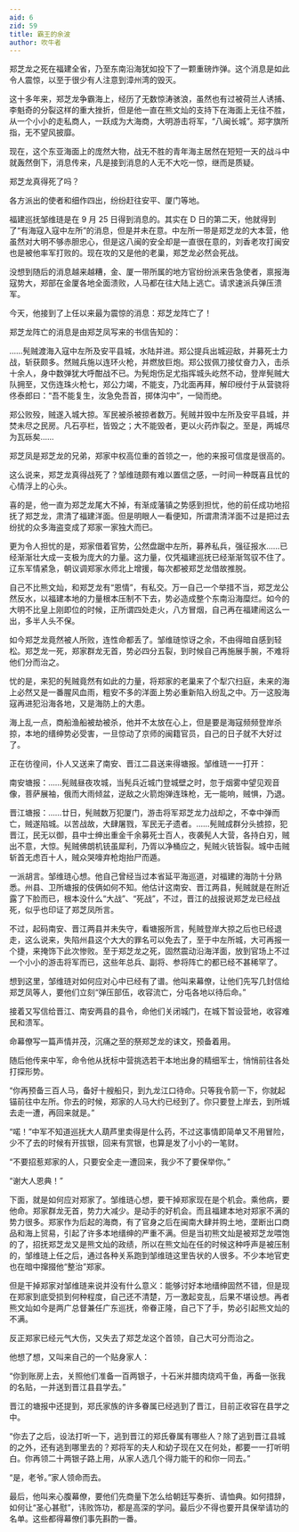 ```yaml
---
aid: 6
zid: 59
title: 霸王的余波
author: 吹牛者
---
```


郑芝龙之死在福建全省，乃至东南沿海犹如投下了一颗重磅炸弹。这个消息是如此令人震惊，以至于很少有人注意到漳州湾的毁灭。

这十多年来，郑芝龙争霸海上，经历了无数惊涛骇浪，虽然也有过被荷兰人诱捕、李魁奇的分裂这样的重大挫折，但是他一直在熊文灿的支持下在海面上无往不胜，从一个小小的走私商人，一跃成为大海商，大明游击将军，“八闽长城”。郑字旗所指，无不望风披靡。

现在，这个东亚海面上的庞然大物，战无不胜的青年海主居然在短短一天的战斗中就轰然倒下，消息传来，凡是接到消息的人无不大吃一惊，继而是质疑。

郑芝龙真得死了吗？

各方派出的使者和细作四出，纷纷赶往安平、厦门等地。

福建巡抚邹维琏是在 9 月 25 日得到消息的。其实在 D 日的第二天，他就得到了“有海寇入寇中左所”的消息，但是并未在意。中左所一带是郑芝龙的大本营，他虽然对大明不够赤胆忠心，但是这八闽的安全却是一直很在意的，刘香老攻打闽安也是被他率军打败的。现在攻的又是他的老巢，郑芝龙必然会死战。

没想到随后的消息越来越糟，金、厦一带所属的地方官纷纷派来告急使者，禀报海寇势大，郑部在金厦各地全面溃败，人马都在往大陆上逃亡。请求速派兵弹压溃军。

今天，他接到了上任以来最为震惊的消息：郑芝龙阵亡了！

郑芝龙阵亡的消息是由郑芝凤写来的书信告知的：

……髡贼渡海入寇中左所及安平县城，水陆并进。郑公提兵出城迎敌，并募死士力战，斩获颇多。然贼兵施以连环火枪，并燃放巨炮。郑公拔佩刀接仗奋力入，击杀十余人，身中数弹犹大呼酣战不已。为髡炮伤足尤指挥城头屹然不动，登岸髡贼大队拥至，又伤连珠火枪七，郑公力竭，不能支，乃北面再拜，解印绶付于从营骁将佟泰郎曰：“吾不能复生，汝急免吾首，掷体沟中”，一恸而绝。

郑公败殁，贼遂入城大掠。军民被杀被掠者数万。髡贼并毁中左所及安平县城，并焚未尽之民房。凡石亭栏，皆毁之；大不能毁者，更以火药炸裂之。至是，两城尽为瓦砾矣……

郑芝凤是郑芝龙的兄弟，郑家中权高位重的首领之一，他的来报可信度是很高的。

这么说来，郑芝龙真得战死了？邹维琏颇有难以置信之感，一时间一种既喜且忧的心情浮上的心头。

喜的是，他一直为郑芝龙尾大不掉，有渐成藩镇之势感到担忧，他的前任成功地招抚了郑芝龙，肃清了福建洋面。但是明眼人一看便知，所谓肃清洋面不过是把过去纷扰的众多海盗变成了郑家一家独大而已。

更为令人担忧的是，郑家借着官势，公然盘踞中左所，募养私兵，强征报水……已经渐渐壮大成一支极为庞大的力量。这力量，仅凭福建巡抚已经渐渐驾驭不住了。辽东军情紧急，朝议调郑家水师北上增援，每次都被郑芝龙借故推脱。

自己不比熊文灿，和郑芝龙有“恩情”，有私交。万一自己一个举措不当，郑芝龙公然反水，以福建本地的力量根本压制不下去，势必造成整个东南沿海糜烂。如今的大明不比皇上刚即位的时候，正所谓四处走火，八方冒烟，自己再在福建闹这么一出，多半人头不保。

如今郑芝龙竟然被人所败，连性命都丢了。邹维琏惊讶之余，不由得暗自感到轻松。郑芝龙一死，郑家群龙无首，势必四分五裂，到时候自己再施展手腕，不难将他们分而治之。

忧的是，来犯的髡贼竟然有如此的力量，将郑家的老巢来了个犁穴扫庭，未来的海上必然又是一番腥风血雨，粗安不多的洋面上势必重新陷入纷乱之中。万一这股海寇再进犯沿海各地，又是海防上的大患。

海上乱一点，商船渔船被劫被杀，他并不太放在心上，但是要是海寇频频登岸杀掠，本地的缙绅势必受害，一旦惊动了京师的闽籍官员，自己的日子就不大好过了。

正在彷徨间，仆人又送来了南安、晋江二县送来得塘报。邹维琏一一打开：

南安塘报：……髡贼昼夜攻城，当髡兵近城门登城壁之时，忽于烟雾中望见观音像，菩萨展袖，俄而大雨倾盆，逆敌之火箭炮弹连珠枪，无一能响，贼惧，乃退。

晋江塘报：……廿日，髡贼数万犯厦门，游击将军郑芝龙力战却之，不幸中弹而亡，贼遂陷城。以苦战故，大肆屠戮，军民无孑遗者。……髡贼成群分头掳掠，犯晋江，民无以御，县中士绅出重金千余募死士百人，夜袭髡人大营，各持白刃，贼出不意，大惊。髡贼佛朗机铳虽犀利，乃胥以净桶应之，髡贼火铳皆裂。城中击贼斩首无虑百十人，贼众哭嚎弃枪炮抬尸而遁。

一派胡言。邹维琏心想。他自己曾经当过本省延平海巡道，对福建的海防十分熟悉。州县、卫所塘报的伎俩如何不知。他估计这南安、晋江两县，髡贼就是在附近露了下脸而已，根本没什么“大战”、“死战”，不过，晋江的战报说郑芝龙已经战死，似乎也印证了郑芝凤所言。

不过，起码南安、晋江两县并未失守，看塘报所言，髡贼登岸大掠之后也已经退走，这么说来，失陷州县这个大大的罪名可以免去了，至于中左所城，大可再报一个捷，来掩饰下此次惨败。至于郑芝龙之死，固然震动沿海洋面，放到官场上不过一个小小的游击将军而已，这些年总兵、副将、参将阵亡的都已经不甚稀罕了。

想到这里，邹维琏对如何应对心中已经有了谱。他叫来幕僚，让他们先写几封信给郑芝凤等人，要他们立刻“弹压部伍，收容流亡，分屯各地以待后命。”

接着又写信给晋江、南安两县的县令，命他们关闭城门，在城下暂设营地，收容难民和溃军。

命幕僚写一篇声情并茂，沉痛之至的祭郑芝龙的诔文，预备着用。

随后他传来中军，命令他从抚标中营挑选若干本地出身的精细军士，悄悄前往各处打探形势。

“你再预备三百人马，备好十艘船只，到九龙江口待命。只等我令箭一下，你就起锚前往中左所。你去的时候，郑家的人马大约已经到了。你只要登上岸去，到所城去走一遭，再回来就是。”

“喏！”中军不知道巡抚大人葫芦里卖得是什么药，不过这事情即简单又不用冒险，少不了去的时候有开拔银，回来有赏银，也算是发了小小的一笔财。

“不要招惹郑家的人，只要安全走一遭回来，我少不了要保举你。”

“谢大人恩典！”

下面，就是如何应对郑家了。邹维琏心想，要干掉郑家现在是个机会。乘他病，要他命。郑家群龙无首，势力大减少。是动手的好机会。而且福建本地对郑家不满的势力很多。郑家作为后起的海商，有了官身之后在闽南大肆并购土地，垄断出口商品和海上贸易，引起了许多本地缙绅的严重不满。但是当初熊文灿是被郑芝龙喂饱的了，招抚郑芝龙又是熊文灿的政绩，所以在熊文灿在任的时候这种呼声是被压制的，邹维琏上任之后，通过各种关系跑到邹维琏这里告状的人很多。不少本地官吏也在暗中撺掇他“整治”郑家。

但是干掉郑家对邹维琏来说并没有什么意义：能够讨好本地缙绅固然不错，但是现在郑家到底受损到何种程度，自己还不清楚，万一激起变乱，后果不堪设想。再者熊文灿如今是两广总督兼任广东巡抚，帝眷正隆，自己下了手，势必引起熊文灿的不满。

反正郑家已经元气大伤，又失去了郑芝龙这个首领，自己大可分而治之。

他想了想，又叫来自己的一个贴身家人：

“你到账房上去，关照他们准备一百两银子，十石米并腊肉烧鸡干鱼，再备一张我的名贴，一并送到晋江县县学去。”

晋江的塘报中还提到，郑氏家族的许多眷属已经逃到了晋江，目前正收容在县学之中。

“你去了之后，设法打听一下，逃到晋江的郑氏眷属有哪些人？除了逃到晋江县城的之外，还有逃到哪里去的？郑将军的夫人和幼子现在又在何处，都要一一打听明白。你再领二十两银子路上用，从家人选几个得力能干的和你一同去。”

“是，老爷。”家人领命而去。

最后，他叫来心腹幕僚，要他们先商量下怎么给朝廷写奏折、请恤典。如何措辞，如何让“圣心甚慰”，讳败饰功，都是高深的学问。最后少不得也要开具保举请功的名单。这些都得幕僚们事先斟酌一番。
